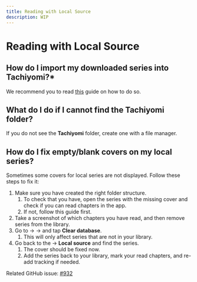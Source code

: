 ```yaml
---
title: Reading with Local Source
description: WIP
---
```


# Reading with Local Source

## How do I import my downloaded series into Tachiyomi?*

We recommend you to read [this](../../../guides/local-series/index.md) guide on how to do so.

## What do I do if I cannot find the Tachiyomi folder?

If you do not see the **Tachiyomi** folder, create one with a file manager.

## How do I fix empty/blank covers on my local series?

Sometimes some covers for local series are not displayed.
Follow these steps to fix it:

1. Make sure you have created the right folder structure.
   1. To check that you have, open the series with the missing cover and check if you can read chapters in the app.
   1. If not, follow this guide first.
1. Take a screenshot of which chapters you have read, and then remove series from the library.
1. Go to → → and tap **Clear database**.
   1. This will only affect series that are not in your library.
1. Go back to the → **Local source** and find the series.
   1. The cover should be fixed now.
   1. Add the series back to your library, mark your read chapters, and re-add tracking if needed.

Related GitHub issue: [#932](https://github.com/tachiyomiorg/tachiyomi/issues/932)
